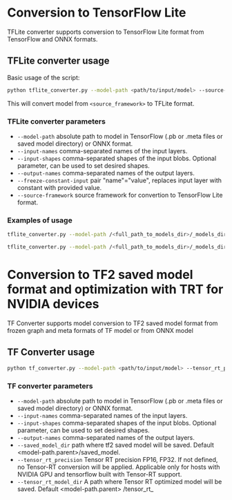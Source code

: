 # Conversion to TensorFlow Lite

TFLite converter supports conversion to TensorFlow Lite format from TensorFlow and ONNX formats.

## TFLite converter usage

Basic usage of the script:

```sh
python tflite_converter.py --model-path <path/to/input/model> --source-framework <source_framework>
```

This will convert model from `<source_framework>` to TFLite format.

### TFLite converter parameters

- `--model-path` absolute path to model in TensorFlow (.pb or .meta files or saved model directory) or ONNX format.
- `--input-names` comma-separated names of the input layers.
- `--input-shapes` comma-separated shapes of the input blobs. Optional parameter, can be used to set desired shapes.
- `--output-names` comma-separated names of the output layers.
- `--freeze-constant-input` pair "name"="value", replaces input layer with constant with provided value.
- `--source-framework` source framework for convertion to TensorFlow Lite format.

### Examples of usage

```sh
tflite_converter.py --model-path /<full_path_to_models_dir>/_models_dir/public/ssd_mobilenet_v1_coco/ssd_mobilenet_v1_coco_2018_01_28/saved_model --source-framework tf --input-names image_tensor --input-shapes [1, 300, 300, 3]
```

```sh
tflite_converter.py --model-path /<full_path_to_models_dir>/_models_dir/public/yolo-v1-tiny-tf/yolo-v1-tiny.pb --source-framework tf --input-names input_1 --input-shapes [1, 416, 416, 3] --output-names conv2d_9/BiasAdd
```

# Conversion to TF2 saved model format and optimization with TRT for NVIDIA devices

TF Converter supports model conversion to TF2 saved model format from frozen graph and meta formats of TF model or from ONNX model

## TF Converter usage

```sh
python tf_converter.py --model-path <path/to/input/model> --tensor_rt_precision <precision>
```

### TF converter parameters

- `--model-path` absolute path to model in TensorFlow (.pb or .meta files or saved model directory) or ONNX format.
- `--input-names` comma-separated names of the input layers.
- `--input-shapes` comma-separated shapes of the input blobs. Optional parameter, can be used to set desired shapes.
- `--output-names` comma-separated names of the output layers.
- `--saved_model_dir` path where tf2 saved model will be saved. Default <model-path.parent>/saved_model.
- `--tensor_rt_precision` Tensor RT precision FP16, FP32. If not defined, no Tensor-RT conversion will be applied.
  Applicable only for hosts with NVIDIA GPU and tensorflow built with Tensor-RT support.
- `--tensor_rt_model_dir` A path where Tensor RT optimized model will be saved. Default <model-path.parent>
  /tensor_rt_<Precision>

